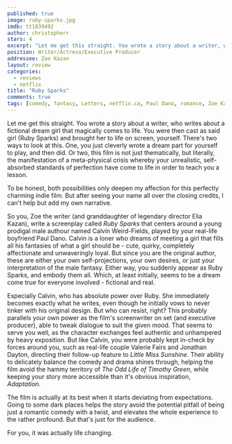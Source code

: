 ```yaml
---
published: true
image: ruby-sparks.jpg
imdb: tt1839492
author: christopherr
stars: 4
excerpt: "Let me get this straight. You wrote a story about a writer, who writes about a fictional dream girl that magically comes to life. You were then cast as said girl (Ruby Sparks) and brought her to life on screen, yourself. There&rsquo;s two ways to look at this. One, you just cleverly wrote a dream part for yourself to play, and then did. Or two, this film is not just thematically, but literally, the manifestation of a meta-physical crisis whereby your unrealistic, self-absorbed standards of perfection have come to life in order to teach you a lesson."
position: Writer/Actress/Executive Producer
addressee: Zoe Kazan
layout: review
categories: 
  - reviews
  - netflix
title: "Ruby Sparks"
comments: true
tags: [comedy, fantasy, Letters, netflix.ca, Paul Dano, romance, Zoe Kazan]
---
```

Let me get this straight. You wrote a story about a writer, who writes about a fictional dream girl that magically comes to life. You were then cast as said girl (Ruby Sparks) and brought her to life on screen, yourself. There's two ways to look at this. One, you just cleverly wrote a dream part for yourself to play, and then did. Or two, this film is not just thematically, but literally, the manifestation of a meta-physical crisis whereby your unrealistic, self-absorbed standards of perfection have come to life in order to teach you a lesson.  

To be honest, both possibilities only deepen my affection for this perfectly charming indie film. But after seeing your name all over the closing credits, I can't help but add my own narrative.

So you, Zoe the writer (and granddaughter of legendary director Elia Kazan), write a screenplay called _Ruby Sparks_ that centers around a young prodigal male authour named Calvin Weird-Fields, played by your real-life boyfriend Paul Dano. Calvin is a loner who dreams of meeting a girl that fills all his fantasies of what a girl should be - cute, quirky, completely affectionate and unwaveringly loyal. But since you are the original author, these are either your own self-projections, your own desires, or just your interpretation of the male fantasy. Either way, you suddenly appear as Ruby Sparks, and embody them all. Which, at least initially, seems to be a dream come true for everyone involved - fictional and real.

Especially Calvin, who has absolute power over Ruby. She immediately becomes exactly what he writes, even though he initially vows to never tinker with his original design. But who can resist, right? This probably parallels your own power as the film's screenwriter on set (and executive producer), able to tweak dialogue to suit the given mood. That seems to serve you well, as the character exchanges feel authentic and unhampered by heavy exposition. But like Calvin, you were probably kept in-check by forces around you, such as real-life couple Valerie Fairs and Jonathan Dayton, directing their follow-up feature to _Little Miss Sunshine_. Their ability to delicately balance the comedy and drama shines through, helping the film avoid the hammy territory of _The Odd Life of Timothy Green_, while keeping your story more accessible than it's obvious inspiration, _Adaptation_.

The film is actually at its best when it starts deviating from expectations. Going to some dark places helps the story avoid the potential pitfall of being just a romantic comedy with a twist, and elevates the whole experience to the rather profound. But that's just for the audience.

For you, it was actually life changing. 
